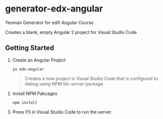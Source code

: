 # generator-edx-angular
Yeoman Generator for edX Angular Course

Creates a blank, empty Angular 2 project for Visual Studio Code

## Getting Started

1. Create an Angular Project
    ```shell
    yo edx-angular
    ```
    
    > Creates a new project in Visual Studio Code that is configured to debug using NPM *lite-server* package.
2. Install NPM Pakcages
    ```shell
    npm install
    ```
    
3. Press F5 in Visual Studio Code to run the server.